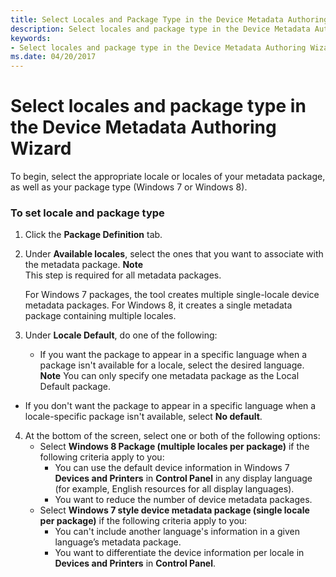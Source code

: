 ```yaml
---
title: Select Locales and Package Type in the Device Metadata Authoring Wizard
description: Select locales and package type in the Device Metadata Authoring Wizard
keywords:
- Select locales and package type in the Device Metadata Authoring Wizard
ms.date: 04/20/2017
---
```


# Select locales and package type in the Device Metadata Authoring Wizard


To begin, select the appropriate locale or locales of your metadata package, as well as your package type (Windows 7 or Windows 8).

### <span id="To_set_locale_and_package_type"></span><span id="to_set_locale_and_package_type"></span><span id="TO_SET_LOCALE_AND_PACKAGE_TYPE"></span>To set locale and package type

1.  Click the **Package Definition** tab.
2.  Under **Available locales**, select the ones that you want to associate with the metadata package.
    **Note**  
    This step is required for all metadata packages.

    For Windows 7 packages, the tool creates multiple single-locale device metadata packages. For Windows 8, it creates a single metadata package containing multiple locales.



3.  Under **Locale Default**, do one of the following:
    -   If you want the package to appear in a specific language when a package isn't available for a locale, select the desired language.
        **Note**  You can only specify one metadata package as the Local Default package.




-   If you don't want the package to appear in a specific language when a locale-specific package isn't available, select **No default**.


4.  At the bottom of the screen, select one or both of the following options:
    -   Select **Windows 8 Package (multiple locales per package)** if the following criteria apply to you:
        -   You can use the default device information in Windows 7 **Devices and Printers** in **Control Panel** in any display language (for example, English resources for all display languages).
        -   You want to reduce the number of device metadata packages.
    -   Select **Windows 7 style device metadata package (single locale per package)** if the following criteria apply to you:
        -   You can't include another language's information in a given language’s metadata package.
        -   You want to differentiate the device information per locale in **Devices and Printers** in **Control Panel**.










